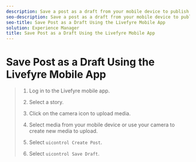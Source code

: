 ```yaml
---
description: Save a post as a draft from your mobile device to publish it later or to have another contributor review or add to content before it goes live.
seo-description: Save a post as a draft from your mobile device to publish it later or to have another contributor review or add to content before it goes live.
seo-title: Save Post as a Draft Using the Livefyre Mobile App
solution: Experience Manager
title: Save Post as a Draft Using the Livefyre Mobile App
---
```


# Save Post as a Draft Using the Livefyre Mobile App

>1. Log in to the Livefyre mobile app.
>   
>1. Select a story.
>   
>1. Click on the camera icon to upload media.
>   
>1. Select media from your mobile device or use your camera to create new media to upload.
>   
>1. Select `uicontrol Create Post`.
>   
>1. Select `uicontrol Save Draft`.
>   
>   
